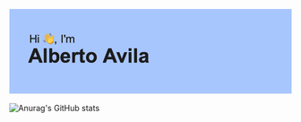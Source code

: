
![Logo](https://github.com/datalbert/datalbert/blob/main/header.png)

![Anurag's GitHub stats](https://github-readme-stats.vercel.app/api?username=datalbert&show_icons=true&theme=transparent)




